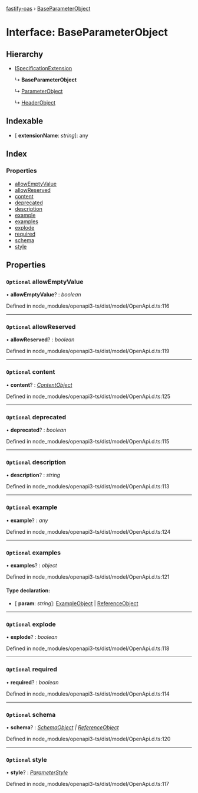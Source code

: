 [fastify-oas](../README.md) › [BaseParameterObject](baseparameterobject.md)

# Interface: BaseParameterObject

## Hierarchy

* [ISpecificationExtension](ispecificationextension.md)

  ↳ **BaseParameterObject**

  ↳ [ParameterObject](parameterobject.md)

  ↳ [HeaderObject](headerobject.md)

## Indexable

* \[ **extensionName**: *string*\]: any

## Index

### Properties

* [allowEmptyValue](baseparameterobject.md#optional-allowemptyvalue)
* [allowReserved](baseparameterobject.md#optional-allowreserved)
* [content](baseparameterobject.md#optional-content)
* [deprecated](baseparameterobject.md#optional-deprecated)
* [description](baseparameterobject.md#optional-description)
* [example](baseparameterobject.md#optional-example)
* [examples](baseparameterobject.md#optional-examples)
* [explode](baseparameterobject.md#optional-explode)
* [required](baseparameterobject.md#optional-required)
* [schema](baseparameterobject.md#optional-schema)
* [style](baseparameterobject.md#optional-style)

## Properties

### `Optional` allowEmptyValue

• **allowEmptyValue**? : *boolean*

Defined in node_modules/openapi3-ts/dist/model/OpenApi.d.ts:116

___

### `Optional` allowReserved

• **allowReserved**? : *boolean*

Defined in node_modules/openapi3-ts/dist/model/OpenApi.d.ts:119

___

### `Optional` content

• **content**? : *[ContentObject](contentobject.md)*

Defined in node_modules/openapi3-ts/dist/model/OpenApi.d.ts:125

___

### `Optional` deprecated

• **deprecated**? : *boolean*

Defined in node_modules/openapi3-ts/dist/model/OpenApi.d.ts:115

___

### `Optional` description

• **description**? : *string*

Defined in node_modules/openapi3-ts/dist/model/OpenApi.d.ts:113

___

### `Optional` example

• **example**? : *any*

Defined in node_modules/openapi3-ts/dist/model/OpenApi.d.ts:124

___

### `Optional` examples

• **examples**? : *object*

Defined in node_modules/openapi3-ts/dist/model/OpenApi.d.ts:121

#### Type declaration:

* \[ **param**: *string*\]: [ExampleObject](exampleobject.md) | [ReferenceObject](referenceobject.md)

___

### `Optional` explode

• **explode**? : *boolean*

Defined in node_modules/openapi3-ts/dist/model/OpenApi.d.ts:118

___

### `Optional` required

• **required**? : *boolean*

Defined in node_modules/openapi3-ts/dist/model/OpenApi.d.ts:114

___

### `Optional` schema

• **schema**? : *[SchemaObject](schemaobject.md) | [ReferenceObject](referenceobject.md)*

Defined in node_modules/openapi3-ts/dist/model/OpenApi.d.ts:120

___

### `Optional` style

• **style**? : *[ParameterStyle](../README.md#parameterstyle)*

Defined in node_modules/openapi3-ts/dist/model/OpenApi.d.ts:117
